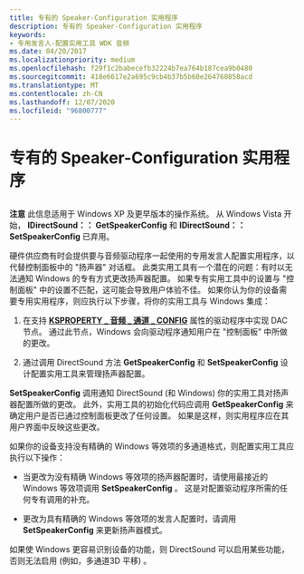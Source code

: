 ```yaml
---
title: 专有的 Speaker-Configuration 实用程序
description: 专有的 Speaker-Configuration 实用程序
keywords:
- 专用发言人-配置实用工具 WDK 音频
ms.date: 04/20/2017
ms.localizationpriority: medium
ms.openlocfilehash: f29f1c2babecefb32224b7ea764b187cea9b0480
ms.sourcegitcommit: 418e6617e2a695c9cb4b37b5b60e264760858acd
ms.translationtype: MT
ms.contentlocale: zh-CN
ms.lasthandoff: 12/07/2020
ms.locfileid: "96800777"
---
```

# <a name="proprietary-speaker-configuration-utilities"></a>专有的 Speaker-Configuration 实用程序


## <span id="proprietary_speaker_configuration_utilities"></span><span id="PROPRIETARY_SPEAKER_CONFIGURATION_UTILITIES"></span>


**注意**  此信息适用于 Windows XP 及更早版本的操作系统。 从 Windows Vista 开始， **IDirectSound：： GetSpeakerConfig** 和 **IDirectSound：： SetSpeakerConfig** 已弃用。

 

硬件供应商有时会提供要与音频驱动程序一起使用的专用发言人配置实用程序，以代替控制面板中的 "扬声器" 对话框。 此类实用工具有一个潜在的问题：有时以无法通知 Windows 的专有方式更改扬声器配置。 如果专有实用工具中的设置与 "控制面板" 中的设置不匹配，这可能会导致用户体验不佳。 如果你认为你的设备需要专用实用程序，则应执行以下步骤，将你的实用工具与 Windows 集成：

1.  在支持 [**KSPROPERTY \_ 音频 \_ 通道 \_ CONFIG**](./ksproperty-audio-channel-config.md) 属性的驱动程序中实现 DAC 节点。 通过此节点，Windows 会向驱动程序通知用户在 "控制面板" 中所做的更改。

2.  通过调用 DirectSound 方法 **GetSpeakerConfig** 和 **SetSpeakerConfig** 设计配置实用工具来管理扬声器配置。

**SetSpeakerConfig** 调用通知 DirectSound (和 Windows) 你的实用工具对扬声器配置所做的更改。 此外，实用工具的初始化代码应调用 **GetSpeakerConfig** 来确定用户是否已通过控制面板更改了任何设置。 如果是这样，则实用程序应在其用户界面中反映这些更改。

如果你的设备支持没有精确的 Windows 等效项的多通道格式，则配置实用工具应执行以下操作：

-   当更改为没有精确 Windows 等效项的扬声器配置时，请使用最接近的 Windows 等效项调用 **SetSpeakerConfig** 。 这是对配置驱动程序所需的任何专有调用的补充。

-   更改为具有精确的 Windows 等效项的发言人配置时，请调用 **SetSpeakerConfig** 来更新扬声器模式。

如果使 Windows 更容易识别设备的功能，则 DirectSound 可以启用某些功能，否则无法启用 (例如，多通道3D 平移) 。

 

